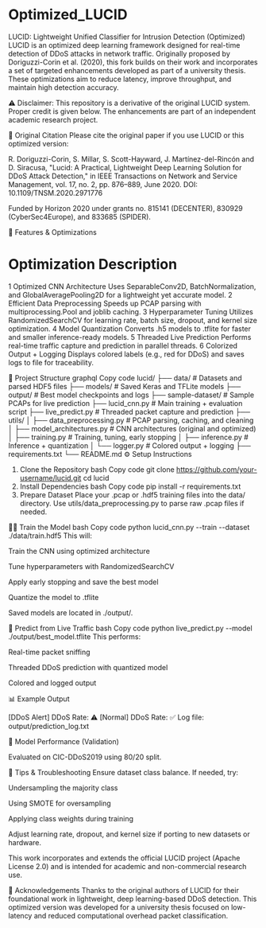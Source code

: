 # Optimized_LUCID

LUCID: Lightweight Unified Classifier for Intrusion Detection (Optimized)
LUCID is an optimized deep learning framework designed for real-time detection of DDoS attacks in network traffic. Originally proposed by Doriguzzi-Corin et al. (2020), this fork builds on their work and incorporates a set of targeted enhancements developed as part of a university thesis. These optimizations aim to reduce latency, improve throughput, and maintain high detection accuracy.

⚠️ Disclaimer: This repository is a derivative of the original LUCID system. Proper credit is given below. The enhancements are part of an independent academic research project.

📄 Original Citation
Please cite the original paper if you use LUCID or this optimized version:

R. Doriguzzi-Corin, S. Millar, S. Scott-Hayward, J. Martínez-del-Rincón and D. Siracusa,
"Lucid: A Practical, Lightweight Deep Learning Solution for DDoS Attack Detection,"
in IEEE Transactions on Network and Service Management, vol. 17, no. 2, pp. 876–889, June 2020.
DOI: 10.1109/TNSM.2020.2971776

Funded by Horizon 2020 under grants no. 815141 (DECENTER), 830929 (CyberSec4Europe), and 833685 (SPIDER).

🚀 Features & Optimizations
#	Optimization	Description
1	Optimized CNN Architecture	Uses SeparableConv2D, BatchNormalization, and GlobalAveragePooling2D for a lightweight yet accurate model.
2	Efficient Data Preprocessing	Speeds up PCAP parsing with multiprocessing.Pool and joblib caching.
3	Hyperparameter Tuning	Utilizes RandomizedSearchCV for learning rate, batch size, dropout, and kernel size optimization.
4	Model Quantization	Converts .h5 models to .tflite for faster and smaller inference-ready models.
5	Threaded Live Prediction	Performs real-time traffic capture and prediction in parallel threads.
6	Colorized Output + Logging	Displays colored labels (e.g., red for DDoS) and saves logs to file for traceability.

🧩 Project Structure
graphql
Copy code
lucid/
├── data/                         # Datasets and parsed HDF5 files
├── models/                       # Saved Keras and TFLite models
├── output/                       # Best model checkpoints and logs
├── sample-dataset/              # Sample PCAPs for live prediction
├── lucid_cnn.py                 # Main training + evaluation script
├── live_predict.py              # Threaded packet capture and prediction
├── utils/
│   ├── data_preprocessing.py    # PCAP parsing, caching, and cleaning
│   ├── model_architectures.py   # CNN architectures (original and optimized)
│   ├── training.py              # Training, tuning, early stopping
│   ├── inference.py             # Inference + quantization
│   └── logger.py                # Colored output + logging
├── requirements.txt
└── README.md
⚙️ Setup Instructions
1. Clone the Repository
bash
Copy code
git clone https://github.com/your-username/lucid.git
cd lucid
2. Install Dependencies
bash
Copy code
pip install -r requirements.txt
3. Prepare Dataset
Place your .pcap or .hdf5 training files into the data/ directory. Use utils/data_preprocessing.py to parse raw .pcap files if needed.

🏋️‍♂️ Train the Model
bash
Copy code
python lucid_cnn.py --train --dataset ./data/train.hdf5
This will:

Train the CNN using optimized architecture

Tune hyperparameters with RandomizedSearchCV

Apply early stopping and save the best model

Quantize the model to .tflite

Saved models are located in ./output/.

🧪 Predict from Live Traffic
bash
Copy code
python live_predict.py --model ./output/best_model.tflite
This performs:

Real-time packet sniffing

Threaded DDoS prediction with quantized model

Colored and logged output

📊 Example Output

[DDoS Alert] DDoS Rate:  ⚠️
[Normal] DDoS Rate:  ✅
Log file: output/prediction_log.txt

🧠 Model Performance (Validation)


Evaluated on CIC-DDoS2019 using 80/20 split.

📌 Tips & Troubleshooting
Ensure dataset class balance. If needed, try:

Undersampling the majority class

Using SMOTE for oversampling

Applying class weights during training

Adjust learning rate, dropout, and kernel size if porting to new datasets or hardware.


This work incorporates and extends the official LUCID project (Apache License 2.0) and is intended for academic and non-commercial research use.

🙏 Acknowledgements
Thanks to the original authors of LUCID for their foundational work in lightweight, deep learning-based DDoS detection.
This optimized version was developed for a university thesis focused on low-latency and reduced computational overhead packet classification.
